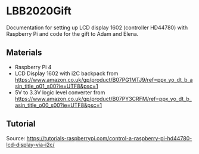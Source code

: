 # LBB2020Gift
Documentation for setting up LCD display 1602 (controller HD44780) with Raspberry Pi and code for the gift to Adam and Elena.

## Materials
- Raspberry Pi 4
- LCD Display 1602 with i2C backpack from https://www.amazon.co.uk/gp/product/B07PG1MTJ9/ref=ppx_yo_dt_b_asin_title_o01_s00?ie=UTF8&psc=1
- 5V to 3.3V logic level converter from https://www.amazon.co.uk/gp/product/B07PY3CRFM/ref=ppx_yo_dt_b_asin_title_o00_s00?ie=UTF8&psc=1

## Tutorial
Source: https://tutorials-raspberrypi.com/control-a-raspberry-pi-hd44780-lcd-display-via-i2c/
